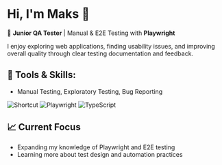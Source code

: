# Hi, I'm Maks 👋

🎯 **Junior QA Tester** | Manual & E2E Testing with **Playwright**

I enjoy exploring web applications, finding usability issues, and improving overall quality through clear testing documentation and feedback.


## 🔧 Tools & Skills:
- Manual Testing, Exploratory Testing, Bug Reporting
  
![Shortcut](https://img.shields.io/badge/Shortcut-%235C4EE5.svg?style=for-the-badge&logo=shortcut&logoColor=white)
![Playwright](https://img.shields.io/badge/-playwright-%232EAD33?style=for-the-badge&logo=playwright&logoColor=white)
![TypeScript](https://img.shields.io/badge/TypeScript-007ACC?style=for-the-badge&logo=typescript&logoColor=white)

## 📈 Current Focus
- Expanding my knowledge of Playwright and E2E testing
- Learning more about test design and automation practices
